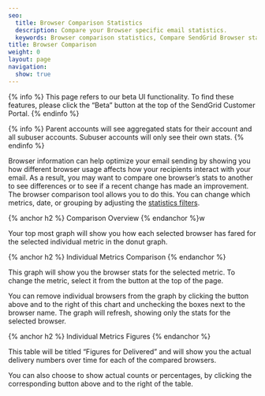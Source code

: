 ```yaml
---
seo:
  title: Browser Comparison Statistics
  description: Compare your Browser specific email statistics.
  keywords: Browser comparison statistics, Compare SendGrid Browser statistics
title: Browser Comparison
weight: 0
layout: page
navigation:
  show: true
---
```



{% info %}
This page refers to our beta UI functionality. To find these features, please click the “Beta” button at the top of the SendGrid Customer Portal.
{% endinfo %}

{% info %}
Parent accounts will see aggregated stats for their account and all subuser accounts. Subuser accounts will only see their own stats.
{% endinfo %}


Browser information can help optimize your email sending by showing you how different browser usage affects how your recipients interact with your email. As a result, you may want to compare one browser’s stats to another to see differences or to see if a recent change has made an improvement. The browser comparison tool allows you to do this. You can change which metrics, date, or grouping by adjusting the [statistics filters]({{root_url}}/User_Guide/Statistics/index.html#-Statistics-Filters).

{% anchor h2 %}
Comparison Overview
{% endanchor %}w

Your top most graph will show you how each selected browser has fared for the selected individual metric in the donut graph.

{% anchor h2 %}
Individual Metrics Comparison
{% endanchor %}

This graph will show you the browser stats for the selected metric. To change the metric, select it from the button at the top of the page.

You can remove individual browsers from the graph by clicking the button above and to the right of this chart and unchecking the boxes next to the browser name. The graph will refresh, showing only the stats for the selected browser.

{% anchor h2 %}
Individual Metrics Figures
{% endanchor %}

This table will be titled “Figures for Delivered” and will show you the actual delivery numbers over time for each of the compared browsers.

You can also choose to show actual counts or percentages, by clicking the corresponding button above and to the right of the table.
